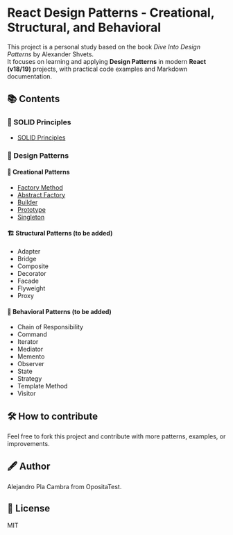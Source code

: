 # React Design Patterns - Creational, Structural, and Behavioral

This project is a personal study based on the book *Dive Into Design Patterns* by Alexander Shvets.  
It focuses on learning and applying **Design Patterns** in modern **React (v18/19)** projects, with practical code examples and Markdown documentation.

## 📚 Contents

### 🧱 SOLID Principles

- [SOLID Principles](./docs/solid-principles.md)

### 🧩 Design Patterns

#### 🔨 Creational Patterns
- [Factory Method](./docs/creational/factory-method.md)
- [Abstract Factory](./docs/creational/abstract-factory.md)
- [Builder](./docs/creational/builder.md)
- [Prototype](./docs/creational/prototype.md)
- [Singleton](./docs/creational/singleton.md)

#### 🏗️ Structural Patterns (to be added)
- Adapter
- Bridge
- Composite
- Decorator
- Facade
- Flyweight
- Proxy

#### 🔄 Behavioral Patterns (to be added)
- Chain of Responsibility
- Command
- Iterator
- Mediator
- Memento
- Observer
- State
- Strategy
- Template Method
- Visitor

## 🛠️ How to contribute

Feel free to fork this project and contribute with more patterns, examples, or improvements.

## 🖋️ Author

Alejandro Pla Cambra from OpositaTest.

## 🌟 License

MIT